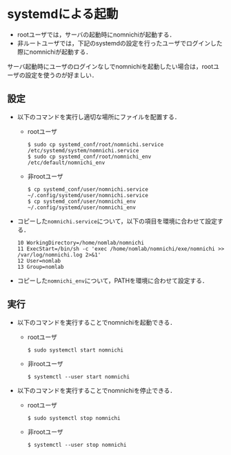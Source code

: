 # systemdによる起動
+ rootユーザでは，サーバの起動時にnomnichiが起動する．
+ 非ルートユーザでは，下記のsystemdの設定を行ったユーザでログインした際にnomnichiが起動する．

サーバ起動時にユーザのログインなしでnomnichiを起動したい場合は，rootユーザの設定を使うのが好ましい．

## 設定
+ 以下のコマンドを実行し適切な場所にファイルを配置する．
  + rootユーザ
    ```
    $ sudo cp systemd_conf/root/nomnichi.service /etc/systemd/system/nomnichi.service
    $ sudo cp systemd_conf/root/nomnichi_env /etc/default/nomnichi_env
    ```
  + 非rootユーザ
    ```
    $ cp systemd_conf/user/nomnichi.service ~/.config/systemd/user/nomnichi.service
    $ cp systemd_conf/user/nomnichi_env ~/.config/systemd/user/nomnichi_env
    ```
   
+ コピーした`nomnichi.service`について，以下の項目を環境に合わせて設定する．
  ```
  10 WorkingDirectory=/home/nomlab/nomnichi
  11 ExecStart=/bin/sh -c 'exec /home/nomlab/nomnichi/exe/nomnichi >> /var/log/nomnichi.log 2>&1'
  12 User=nomlab
  13 Group=nomlab
  ```

+ コピーした`nomnichi_env`について，PATHを環境に合わせて設定する．

## 実行
+ 以下のコマンドを実行することでnomnichiを起動できる．
  + rootユーザ
    ```
    $ sudo systemctl start nomnichi
    ```
  + 非rootユーザ
    ```
    $ systemctl --user start nomnichi
    ```
    
+ 以下のコマンドを実行することでnomnichiを停止できる．
  + rootユーザ
    ```
    $ sudo systemctl stop nomnichi
    ```
    
  + 非rootユーザ
    ```
    $ systemctl --user stop nomnichi
    ```
